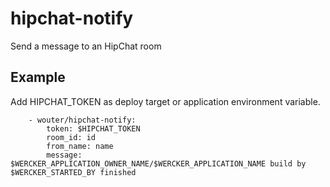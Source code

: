 hipchat-notify
===========================

Send a message to an HipChat room


Example
--------

Add HIPCHAT_TOKEN as deploy target or application environment variable.

```
    - wouter/hipchat-notify:
        token: $HIPCHAT_TOKEN
        room_id: id
        from_name: name
        message: $WERCKER_APPLICATION_OWNER_NAME/$WERCKER_APPLICATION_NAME build by $WERCKER_STARTED_BY finished
```